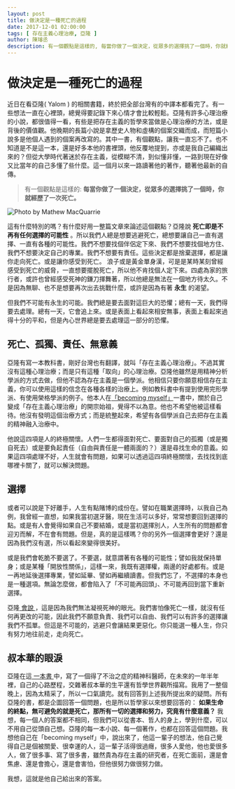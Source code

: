 ```yaml
---
layout: post
title: 做決定是一種死亡的過程 
date: 2017-12-01 02:00:00
tags: [ 存在主義心理治療, 亞隆 ]
author: 陳璿丞
description: 有一個觀點是這樣的, 每當你做了一個決定，從眾多的選擇挑了一個時，你就經歷了一次死亡。這有什麼特別的嗎？有什麼好用一整篇文章來論述這個觀點？亞隆說死亡即是不再有任何選擇的可能性。所以我們人總是想要逃避死亡，總想要讓自己一直有選擇、一直有各種的可能性。存在主義心理治療，就是用這個觀點來回答問題。
---
```


# 做決定是一種死亡的過程

近日在看亞隆( Yalom ) 的相關書籍，終於把全部台灣有的中譯本都看完了。有一些想法一直在心裡頭，總覺得要記錄下來心情才會比較輕鬆。亞隆有許多心理治療的小說，都很值得一看，有些是把存在主義的哲學來當做是心理治療的方法，或是背後的價值觀。他晚期的長篇小說是拿歷史人物和虛構的個案交織而成，而短篇小說多是他個人遇到的個案再改寫的。其中一書，有個觀點，讓我一直忘不了。也不知道是不是這一本，還是好多本他的書裡頭，他反覆地提到，亦或是我自己編織出來的？但從大學時代著迷於存在主義，從模糊不清，到似懂非懂，一路到現在好像又比當年的自己多懂了些什麼。這一個月以來一路讀著他的著作，聽著他最新的自傳。


> 有一個觀點是這樣的: **每當你做了一個決定，從眾多的選擇挑了一個時，你就經歷了一次死亡。**

![Photo by Mathew MacQuarrie](https://i.imgur.com/2imEzkx.jpg)


<!--more-->


這有什麼特別的嗎？有什麼好用一整篇文章來論述這個觀點？亞隆說 **死亡即是不再有任何選擇的可能性** 。所以我們人總是想要逃避死亡，總想要讓自己一直有選擇、一直有各種的可能性。我們不想要找個伴侶定下來、我們不想要找個地方住、我們不想要決定自己的專業。我們不想要有責任。這些決定都是捨棄選擇，都是讓你走向死亡。或是讓你感受到死亡。
浪子或是黃金單身漢，可是是某時某刻曾經感受到死亡的威脅，一直想要擺脫死亡，所以他不肯找個人定下來。四處為家的旅行者，或許也曾經感受死神的鎌刀揮舞著，所以他總是無法在一個地方待太久。不是因為無聊、也不是想要再次出去挑戰什麼，或許是因為有著 **永生** 的渴望。

但我們不可能有永生的可能。我們總是要去面對這巨大的恐懼；總有一天，我們得要去處理。總有一天，它會追上來。或是表面上看起來相安無事，表面上看起來過得十分的平和，但是內心世界總是要去處理這一部分的恐懼。


## 死亡、孤獨、責任、無意義

亞隆有寫一本教科書，剛好台灣也有翻譯，就叫「存在主義心理治療」。不過其實沒有這種心理治療；而是只有這種「取向」的心理治療。亞隆他雖然是用精神分析學派的方式去做，但他不認為存在主義是一個學派。他相信只要你願意相信存在主義，你可以使用這樣的信念在各種各樣的治療上。例如教科書中有提到使用完形學派、有使用榮格學派的例子。他本人在[「becoming myself」](http://adbl.co/2AuyGUN)一書中，關於自己變成「存在主義心理治療」的開宗始祖，覺得不以為意。他也不希望他被這樣看待。他沒有發明這個治療方式；而是統整起來，希望有各個學派自己去把存在主義的精神融入治療中。

他說這四項是人的終極關懷。人們一生都得面對死亡、要面對自己的孤獨（或是獨自死去）或是要負起責任（自由與責任是一體兩面的？）還是尋找生命的意義。如果這四項處理不好，人生就會有問題，如果可以透過這四項終極關懷，去找找到底哪裡卡關了，就可以解決問題。



## 選擇

或者可以說是下好離手，人生有點賭博的成份在。譬如在職業選擇時，以我自己為例，我曾經一直想，如果我當初選牙醫，現在生活可以多好，常常想要回到選擇的點。或是有人會覺得如果自己不要結婚，或是當初選擇別人，人生所有的問題都會迎刃而解，不在會有問題。但是，真的是這樣嗎？你的另外一個選擇會更好？還是因為我們沒有選，所以看起來變得很美好。

或是我們會乾脆不要選了。不要選，就意謂著有各種的可能性；譬如我就保持單身；或是某種「開放性關係」，這樣一來，我既有選擇權，兩邊的好處都有。或是一再地延後選擇專業，譬如延畢、譬如再繼續讀書。但我們忘了，不選擇的本身也是一種選項。無論怎麼做，都會陷入了「不可能再回頭」、不可能再回到當下重新選擇。

亞隆[ 會說 ](https://www.taaze.tw/sing.html?pid=11100015417)，這是因為我們無法凝視死神的眼光。我們害怕像死亡一樣，就沒有任何再更改的可能，因此我們不願意負責、我們可以自由、我們可以有許多的選擇讓我們不孤單。但這是不可能的，逃避只會讓結果更惡化。你只能選一種人生，你只有努力地往前走，走向死亡。



## 叔本華的眼淚

亞隆在這[ 一本書 ](https://www.taaze.tw/sing.html?pid=11100015417)中，寫了一個得了不治之症的精神科醫師，在未來的一年半年裡，自己的心路歷程，交雜著叔本華的生平還有哲學世界觀所描寫。我用了一整個晚上，因為太精采了，所以一口氣讀完。就有回答到上述我所提出來的疑問。所有亞隆的書，都是企圖回答一個問題，也是所以哲學家以來想要回答的：
**如果生命的終點，無可避免的就是死亡，那所有一切的選擇和努力，究竟有什麼意義？**
我想，每一個人的答案都不相同，但我們可以從書本、哲人的身上，學到什麼，可以不用自己從頭自己想。亞隆的每一本小說、每一個著作，也都在回答這個問題。我想他自己在「becoming myself」中，說出來了，他這一輩子的想法，他自己覺得自己是個被關愛、很幸運的人，這一輩子活得很過癮，很多人愛他，他也愛很多人，做了很多事、寫了很多書，雖然貴為存在主義的研究者，在死亡面前，還是會焦慮、還是會擔心，還是會害怕，但他很努力做很努力做。

我想，這就是他自己給出來的答案。

